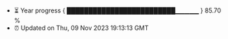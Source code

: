 - ⏳ Year progress { █████████████████████████▁▁▁▁▁ } 85.70 %
- ⏰ Updated on Thu, 09 Nov 2023 19:13:13 GMT

